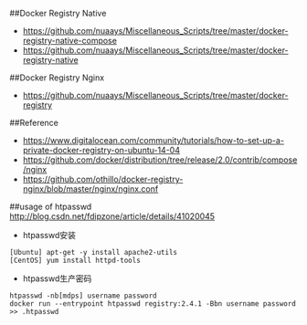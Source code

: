 


##Docker Registry Native
* https://github.com/nuaays/Miscellaneous_Scripts/tree/master/docker-registry-native-compose
* https://github.com/nuaays/Miscellaneous_Scripts/tree/master/docker-registry-native

##Docker Registry Nginx
* https://github.com/nuaays/Miscellaneous_Scripts/tree/master/docker-registry



##Reference
* https://www.digitalocean.com/community/tutorials/how-to-set-up-a-private-docker-registry-on-ubuntu-14-04
* https://github.com/docker/distribution/tree/release/2.0/contrib/compose/nginx
* https://github.com/othillo/docker-registry-nginx/blob/master/nginx/nginx.conf




##usage of htpasswd
http://blog.csdn.net/fdipzone/article/details/41020045

* htpasswd安装
```
[Ubuntu] apt-get -y install apache2-utils
[CentOS] yum install httpd-tools

```

* htpasswd生产密码

```
htpasswd -nb[mdps] username password
docker run --entrypoint htpasswd registry:2.4.1 -Bbn username password >> .htpasswd

```
